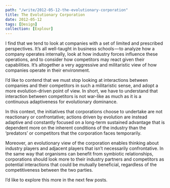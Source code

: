```yaml
---
path: "/write/2012-05-12-the-evolutionary-corporation"
title: The Evolutionary Corporation
date: 2012-05-12
tags: [Design]
collection: [Explour]
---
```


I find that we tend to look at companies with a set of limited and prescribed perspectives. It’s all well-taught in business schools — to analyze how a company operates internally, look at how industry forces influence these operations, and to consider how competitors may react given their capabilities. It’s altogether a very aggressive and militaristic view of how companies operate in their environment.

I’d like to contend that we must stop looking at interactions between companies and their competitors in such a militaristic sense, and adopt a more evolution-driven point of view. In short, we have to understand that interaction between competitors is not war-like as much as it is a continuous adaptiveness for evolutionary dominance.

In this context, the initiatives that corporations choose to undertake are not reactionary or confrontative; actions driven by evolution are instead adaptive and constantly focused on a long-term sustained advantage that is dependent more on the inherent conditions of the industry than the ‘predators’ or competitors that the corporation faces temporarily.

Moreover, an evolutionary view of the corporation enables thinking about industry players and adjacent players that isn’t necessarily confrontative. In the same way that organisms can benefit from symbiotic relationships, corporations should look more to their industry partners and competitors as potential interactions that could be mutually beneficial, regardless of the competitiveness between the two parties.

I’d like to explore this more in the next few posts.
